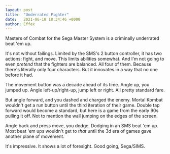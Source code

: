 ```yaml
---
layout: post
title:  "Underrated Fighter"
date:   2021-06-18 18:34:46 +0000
author: Effex
---
```


Masters of Combat for the Sega Master System is a criminally underrated beat 'em up.

It's not without failings. Limited by the SMS's 2 button controller, it has two actions: fight, and move. This limits abilities somewhat. And I'm not going to even *pretend* that the fighters are balanced. All four of them. Because there's literally only four characters. But it innovates in a way that no one before it had. 

The movement button was a decade ahead of its time. Angle up, you jumped up. Angle left-up/right-up, jump left or right. All pretty standard fare.

But angle forward, and you dashed and charged the enemy. Mortal Kombat wouldn't get a run button until the third iteration of their game. Double tap forward would become a standard, but here is a game from the early 90s pulling it off. Not to mention the wall jumping on the edges of the screen.

Angle back and press move, you dodge. Dodging in an SMS beat 'em up. Most beat 'em ups wouldn't get to *that* until the 3d era of games gave another plane of movement.

It's impressive. It shows a lot of foresight. Good going, Sega/SIMS.
